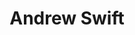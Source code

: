 ---
layout: page
title: Andrew Swift
description: Senior Clinical Research Fellow at the Department of Infection, Immunity and Cardiovascular Disease
img: assets/img/Andy_Swift.jpg
importance: 5
redirect: https://www.sheffield.ac.uk/medicine/people/iicd/andrew-swift
category: Internal
---